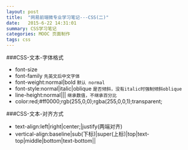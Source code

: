 ```yaml
---
layout: post
title:  "网易前端微专业学习笔记---CSS(二)"
date:   2015-6-22 14:31:01
summary: CSS学习笔记
categories: MOOC 页面制作
tags: css 
---
```


###CSS-文本-字体格式
- font-size
- font-family  `先英文后中文字体`
- font-weight:normal|bold   `默认 normal`
- font-style:normal|italic|oblique  `是否倾斜，没有italic时强制倾斜oblique`
- line-height:normal|<number>|<length>|<percentage>  `继承数值，不继承百分比`
- color:red;#ff0000;rgb(255,0,0);rgba(255,0,0,1);transparent;

###CSS-文本-对齐方式
- text-align:left|right|center;|justify(两端对齐)
- vertical-align:baseline|sub(下标)|super(上标)|top|text-top|middle|bottom|text-bottom|<percentage>|<length>





